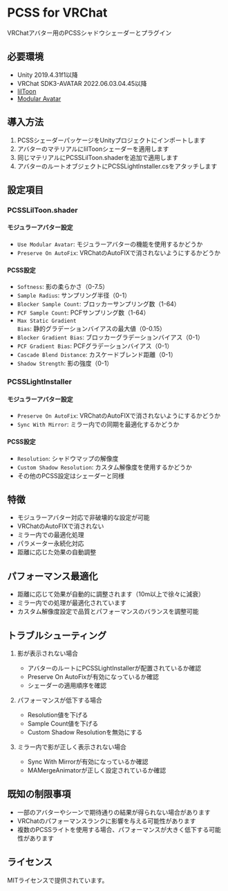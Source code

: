 # PCSS for VRChat

VRChatアバター用のPCSSシャドウシェーダーとプラグイン

## 必要環境

- Unity 2019.4.31f1以降
- VRChat SDK3-AVATAR 2022.06.03.04.45以降
- [lilToon](https://lilxyzw.github.io/lilToon/)
- [Modular Avatar](https://modular-avatar.nadena.dev/)

## 導入方法

1. PCSSシェーダーパッケージをUnityプロジェクトにインポートします
2. アバターのマテリアルにlilToonシェーダーを適用します
3. 同じマテリアルにPCSSLilToon.shaderを追加で適用します
4. アバターのルートオブジェクトにPCSSLightInstaller.csをアタッチします

## 設定項目

### PCSSLilToon.shader

#### モジュラーアバター設定
- `Use Modular Avatar`: モジュラーアバターの機能を使用するかどうか
- `Preserve On AutoFix`: VRChatのAutoFIXで消されないようにするかどうか

#### PCSS設定
- `Softness`: 影の柔らかさ（0-7.5）
- `Sample Radius`: サンプリング半径（0-1）
- `Blocker Sample Count`: ブロッカーサンプリング数（1-64）
- `PCF Sample Count`: PCFサンプリング数（1-64）
- `Max Static Gradient Bias`: 静的グラデーションバイアスの最大値（0-0.15）
- `Blocker Gradient Bias`: ブロッカーグラデーションバイアス（0-1）
- `PCF Gradient Bias`: PCFグラデーションバイアス（0-1）
- `Cascade Blend Distance`: カスケードブレンド距離（0-1）
- `Shadow Strength`: 影の強度（0-1）

### PCSSLightInstaller

#### モジュラーアバター設定
- `Preserve On AutoFix`: VRChatのAutoFIXで消されないようにするかどうか
- `Sync With Mirror`: ミラー内での同期を最適化するかどうか

#### PCSS設定
- `Resolution`: シャドウマップの解像度
- `Custom Shadow Resolution`: カスタム解像度を使用するかどうか
- その他のPCSS設定はシェーダーと同様

## 特徴

- モジュラーアバター対応で非破壊的な設定が可能
- VRChatのAutoFIXで消されない
- ミラー内での最適化処理
- パラメーター永続化対応
- 距離に応じた効果の自動調整

## パフォーマンス最適化

- 距離に応じて効果が自動的に調整されます（10m以上で徐々に減衰）
- ミラー内での処理が最適化されています
- カスタム解像度設定で品質とパフォーマンスのバランスを調整可能

## トラブルシューティング

1. 影が表示されない場合
   - アバターのルートにPCSSLightInstallerが配置されているか確認
   - Preserve On AutoFixが有効になっているか確認
   - シェーダーの適用順序を確認

2. パフォーマンスが低下する場合
   - Resolution値を下げる
   - Sample Count値を下げる
   - Custom Shadow Resolutionを無効にする

3. ミラー内で影が正しく表示されない場合
   - Sync With Mirrorが有効になっているか確認
   - MAMergeAnimatorが正しく設定されているか確認

## 既知の制限事項

- 一部のアバターやシーンで期待通りの結果が得られない場合があります
- VRChatのパフォーマンスランクに影響を与える可能性があります
- 複数のPCSSライトを使用する場合、パフォーマンスが大きく低下する可能性があります

## ライセンス

MITライセンスで提供されています。
